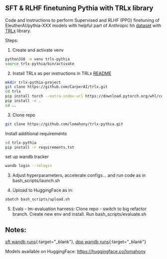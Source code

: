 ## SFT & RLHF finetuning Pythia with TRLx library

Code and instructions to perform Supervised and RLHF (PPO) finetuning of EleutherAI/pythia-XXX models with helpful part of Anthropic hh [dataset](https://huggingface.co/datasets/Dahoas/static-hh) with [TRLx](https://github.com/CarperAI/trlx/tree/main) library. 

Steps: 
1. Create and activate venv 

```bash
python310 -m venv trlx-pythia
source trlx-pythia/bin/activate
``` 

2. Install TRLx as per instructions in TRLx [README](https://github.com/CarperAI/trlx/blob/main/README.md)

```bash
mkdir trlx-pythia-project
git clone https://github.com/CarperAI/trlx.git
cd trlx
pip install torch --extra-index-url https://download.pytorch.org/whl/cu118
pip install -e .
cd ..
```

3. Clone repo
```bash
git clone https://github.com/lomahony/trlx-pythia.git
``` 

Install additional requirements
```bash
cd trlx-pythia
pip install -r requirements.txt
``` 
set up wandb tracker
```bash
wandb login --relogin
``` 

3. Adjust hyperparameters, accelerate configs... and run code as in bash_scripts/launch.sh

4. Upload to HuggingFace as in:
```bash
sbatch bash_scripts/upload.sh
``` 

5. Evals - lm-evaluation harness:
Clone repo - switch to big refactor branch. Create new env and install. Run bash_scripts/evaluate.sh

## Notes:
[sft wandb runs](https://wandb.ai/lauraomahony999/pythia-sft){:target="_blank"}, [dpo wandb runs](https://wandb.ai/lauraomahony999/pythia-dpo){:target="_blank"} 

Models available on HuggingFace: https://huggingface.co/lomahony 